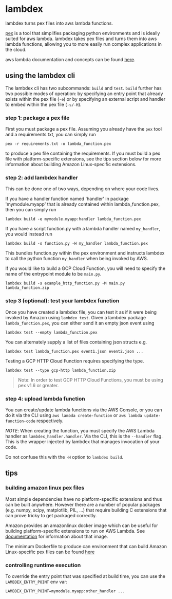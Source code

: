# lambdex

lambdex turns pex files into aws lambda functions.

[pex](https://github.com/pantsbuild/pex) is a tool that simplifies packaging python environments and is ideally suited
for aws lambda.  lambdex takes pex files and turns them into aws lambda functions, allowing
you to more easily run complex applications in the cloud.

aws lambda documentation and concepts can be found [here](https://aws.amazon.com/lambda/getting-started/).

## using the lambdex cli

The lambdex cli has two subcommands: `build` and `test`.  `build` further has two possible modes of operation: by specifying
an entry point that already exists within the pex file (`-e`) or by specifying an external script and handler to embed within
the pex file (`-s/-H`).

### step 1: package a pex file

First you must package a pex file.  Assuming you already have the `pex` tool
and a requirements.txt, you can simply run

    pex -r requirements.txt -o lambda_function.pex

to produce a pex file containing the requirements.  If you must build a pex
file with platform-specific extensions, see the tips section below for more
information about building Amazon Linux-specific extensions.

### step 2: add lambdex handler

This can be done one of two ways, depending on where your code lives.

If you have a handler function named 'handler' in package
'mymodule.myapp' that is already contained within lambda_function.pex,
then you can simply run

    lambdex build -e mymodule.myapp:handler lambda_function.pex

If you have a script function.py with a lambda handler named `my_handler`, you would instead run

    lambdex build -s function.py -H my_handler lambda_function.pex

This bundles function.py within the pex environment and instructs lambdex to
call the python function `my_handler` when being invoked by AWS.

If you would like to build a GCP Cloud Function, you will need to specify the name of the entrypoint module
to be `main.py`.

    lambdex build -s example_http_function.py -M main.py lambda_function.zip

### step 3 (optional): test your lambdex function

Once you have created a lambdex file, you can test it as if it were being invoked by Amazon using `lambdex test`.
Given a lambdex package `lambda_function.pex`, you can either send it an empty json event using

    lambdex test --empty lambda_function.pex

You can alternately supply a list of files containing json structs e.g.

    lambdex test lambda_function.pex event1.json event2.json ...

Testing a GCP HTTP Cloud Function requires specifying the type.

    lambdex test --type gcp-http lambda_function.zip

> Note: In order to test GCP HTTP Cloud Functions, you must be using pex v1.6 or greater.

### step 4: upload lambda function

You can create/update lambda functions via the AWS Console, or you can do it
via the CLI using `aws lambda create-function` or `aws lambda update-function-code` respectively.

*NOTE*: When creating the function, you must specify the AWS Lambda handler as
`lambdex_handler.handler`.  Via the CLI, this is the `--handler` flag.  This
is the wrapper injected by lambdex that manages invocation of your code.

Do not confuse this with the `-H` option to `lambdex build`.

## tips

### building amazon linux pex files

Most simple dependencies have no platform-specific extensions and thus can be built anywhere.  However there are a number of
popular packages (e.g. numpy, scipy, matplotlib, PIL, ...) that require building C extensions that can prove tricky
to get packaged correctly.

Amazon provides an amazonlinux docker image which can be useful for building platform-specific extensions to run
on AWS Lambda.  See [documentation](http://docs.aws.amazon.com/AmazonECR/latest/userguide/amazon_linux_container_image.html)
for information about that image.

The minimum Dockerfile to produce can environment that can build Amazon Linux-specific pex files can be found [here](https://github.com/pantsbuild/lambdex/blob/main/Dockerfile)

### controlling runtime execution

To override the entry point that was specified at build time, you can use the `LAMBDEX_ENTRY_POINT` env var:

    LAMBDEX_ENTRY_POINT=mymodule.myapp:other_handler ...
